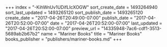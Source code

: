 +++
index = "-KihWnUv1UDifLIcXOGW"
sort_create_date = 1493264940
sort_last_updated = 1493265120
sort_publish_date = 1493265120
create_date = "2017-04-26T20:49:00-07:00"
publish_date = "2017-04-26T20:52:00-07:00"
date = "2017-04-26T20:52:00-07:00"
last_updated = "2017-04-26T20:52:00-07:00"
preview_url = "14335948-7ac6-cdf1-3513-5689ab2b67b2"
name = "Mariner Books"
title = "Mariner Books"
books_publisher = "publishers/mariner-books.md"
+++
